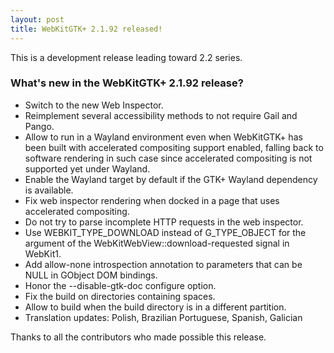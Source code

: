 ```yaml
---
layout: post
title: WebKitGTK+ 2.1.92 released!
---
```


This is a development release leading toward 2.2 series.

### What's new in the WebKitGTK+ 2.1.92 release?

 - Switch to the new Web Inspector.
 - Reimplement several accessibility methods to not require Gail and
   Pango.
 - Allow to run in a Wayland environment even when WebKitGTK+ has
   been built with accelerated compositing support enabled, falling
   back to software rendering in such case since accelerated
   compositing is not supported yet under Wayland.
 - Enable the Wayland target by default if the GTK+ Wayland
   dependency is available.
 - Fix web inspector rendering when docked in a page that uses
   accelerated compositing.
 - Do not try to parse incomplete HTTP requests in the web inspector.
 - Use WEBKIT_TYPE_DOWNLOAD instead of G_TYPE_OBJECT for the argument
   of the WebKitWebView::download-requested signal in WebKit1.
 - Add allow-none introspection annotation to parameters that can
   be NULL in GObject DOM bindings.
 - Honor the --disable-gtk-doc configure option.
 - Fix the build on directories containing spaces.
 - Allow to build when the build directory is in a different
   partition.
 - Translation updates: Polish, Brazilian Portuguese, Spanish, Galician

Thanks to all the contributors who made possible this release.
